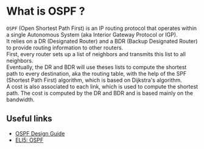 # What is OSPF ?

`OSPF` (Open Shortest Path First) is an IP routing protocol that operates within a single Autonomous System (aka Interior Gateway Protocol or IGP).  
It relies on a DR (Designated Router) and a BDR (Backup Designated Router) to provide routing information to other routers.  
First, every router sets up a list of neighbors and transmits this list to all neighbors.  
Eventually, the DR and BDR will use theses lists to compute the shortest path to every destination, aka the routing table, with the help of the SPF (Shortest Path First) algorithm, which is based on Dijkstra's algorithm.  
A cost is also associated to each link, which is used to compute the shortest path. The cost is computed by the DR and BDR and is based mainly on the bandwidth.  

## Useful links

- [OSPF Design Guide](https://www.cisco.com/c/en/us/support/docs/ip/open-shortest-path-first-ospf/7039-1.html)
- [ELI5: OSPF](https://www.reddit.com/r/explainlikeimfive/comments/1j35qx/comment/cbaqnmk/?context=3)
